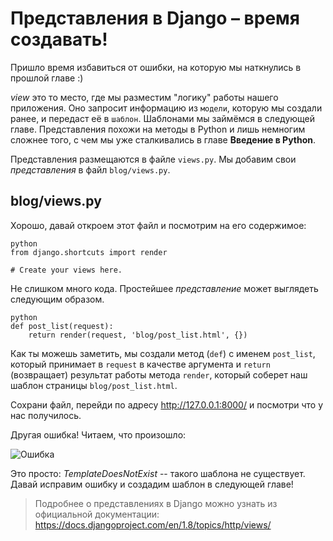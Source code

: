# Представления в Django – время создавать!

Пришло время избавиться от ошибки, на которую мы наткнулись в прошлой главе :)

*view* это то место, где мы разместим "логику" работы нашего приложения. Оно запросит информацию из `модели`, которую мы создали ранее, и передаст её в `шаблон`. Шаблонами мы займёмся в следующей главе. Представления похожи на методы в Python и лишь немногим сложнее того, с чем мы уже сталкивались в главе **Введение в Python**.

Представления размещаются в файле `views.py`. Мы добавим свои *представления* в файл `blog/views.py`.

## blog/views.py

Хорошо, давай откроем этот файл и посмотрим на его содержимое:

    python
    from django.shortcuts import render
    
    # Create your views here.
    

Не слишком много кода. Простейшее *представление* может выглядеть следующим образом.

    python
    def post_list(request):
        return render(request, 'blog/post_list.html', {})
    

Как ты можешь заметить, мы создали метод (`def`) с именем `post_list`, который принимает в `request` в качестве аргумента и `return` (возвращает) результат работы метода `render`, который соберет наш шаблон страницы `blog/post_list.html`.

Сохрани файл, перейди по адресу http://127.0.0.1:8000/ и посмотри что у нас получилось.

Другая ошибка! Читаем, что произошло:

![Ошибка][1]

 [1]: images/error.png

Это просто: *TemplateDoesNotExist* -- такого шаблона не существует. Давай исправим ошибку и создадим шаблон в следующей главе!

> Подробнее о представлениях в Django можно узнать из официальной документации: https://docs.djangoproject.com/en/1.8/topics/http/views/